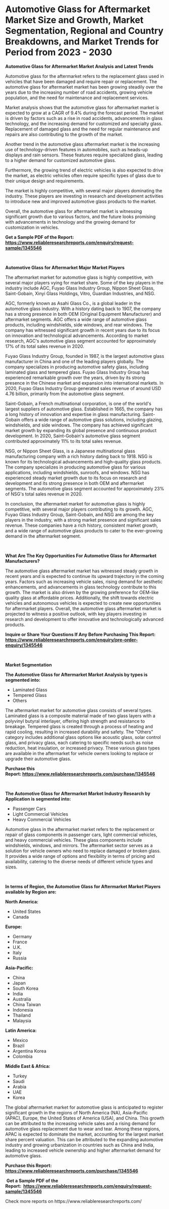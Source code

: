 <p><h1>Automotive Glass for Aftermarket Market Size and Growth, Market Segmentation, Regional and Country Breakdowns, and Market Trends for Period from 2023 -  2030</h1></p><p><strong>Automotive Glass for Aftermarket Market Analysis and Latest Trends</strong></p>
<p><p>Automotive glass for the aftermarket refers to the replacement glass used in vehicles that have been damaged and require repair or replacement. The automotive glass for aftermarket market has been growing steadily over the years due to the increasing number of road accidents, growing vehicle population, and the need for maintenance and replacement services.</p><p>Market analysis shows that the automotive glass for aftermarket market is expected to grow at a CAGR of 9.4% during the forecast period. The market is driven by factors such as a rise in road accidents, advancements in glass technology, and the increasing demand for customized and specialty glass. Replacement of damaged glass and the need for regular maintenance and repairs are also contributing to the growth of the market.</p><p>Another trend in the automotive glass aftermarket market is the increasing use of technology-driven features in automobiles, such as heads-up displays and rain sensors. These features require specialized glass, leading to a higher demand for customized automotive glass.</p><p>Furthermore, the growing trend of electric vehicles is also expected to drive the market, as electric vehicles often require specific types of glass due to their unique design and requirements.</p><p>The market is highly competitive, with several major players dominating the industry. These players are investing in research and development activities to introduce new and improved automotive glass products to the market.</p><p>Overall, the automotive glass for aftermarket market is witnessing significant growth due to various factors, and the future looks promising with advancements in technology and the growing demand for customization in vehicles.</p></p>
<p><strong>Get a Sample PDF of the Report:&nbsp; <a href="https://www.reliableresearchreports.com/enquiry/request-sample/1345546">https://www.reliableresearchreports.com/enquiry/request-sample/1345546</a></strong></p>
<p>&nbsp;</p>
<p><strong>Automotive Glass for Aftermarket Major Market Players</strong></p>
<p><p>The aftermarket market for automotive glass is highly competitive, with several major players vying for market share. Some of the key players in the industry include AGC, Fuyao Glass Industry Group, Nippon Sheet Glass, Saint-Gobain, Xinyi Glass Holdings, Vitro, Guardian Industries, and NSG.</p><p>AGC, formerly known as Asahi Glass Co., is a global leader in the automotive glass industry. With a history dating back to 1907, the company has a strong presence in both OEM (Original Equipment Manufacturer) and aftermarket segments. AGC offers a wide range of automotive glass products, including windshields, side windows, and rear windows. The company has witnessed significant growth in recent years due to its focus on innovation and technological advancements. According to market research, AGC's automotive glass segment accounted for approximately 17% of its total sales revenue in 2020.</p><p>Fuyao Glass Industry Group, founded in 1987, is the largest automotive glass manufacturer in China and one of the leading players globally. The company specializes in producing automotive safety glass, including laminated glass and tempered glass. Fuyao Glass Industry Group has experienced remarkable growth over the years, driven by its strong presence in the Chinese market and expansion into international markets. In 2020, Fuyao Glass Industry Group generated sales revenue of around USD 4.76 billion, primarily from the automotive glass segment.</p><p>Saint-Gobain, a French multinational corporation, is one of the world's largest suppliers of automotive glass. Established in 1665, the company has a long history of innovation and expertise in glass manufacturing. Saint-Gobain offers a wide range of automotive glass solutions, including glazing, windshields, and side windows. The company has achieved significant market growth by expanding its global presence and continuous product development. In 2020, Saint-Gobain's automotive glass segment contributed approximately 11% to its total sales revenue.</p><p>NSG, or Nippon Sheet Glass, is a Japanese multinational glass manufacturing company with a rich history dating back to 1918. NSG is known for its technological advancements and high-quality glass products. The company specializes in producing automotive glass for various applications, including windshields, sunroofs, and windows. NSG has experienced steady market growth due to its focus on research and development and its strong presence in both OEM and aftermarket segments. The automotive glass segment accounted for approximately 23% of NSG's total sales revenue in 2020.</p><p>In conclusion, the aftermarket market for automotive glass is highly competitive, with several major players contributing to its growth. AGC, Fuyao Glass Industry Group, Saint-Gobain, and NSG are among the key players in the industry, with a strong market presence and significant sales revenue. These companies have a rich history, consistent market growth, and a wide range of automotive glass products to cater to the ever-growing demand in the aftermarket segment.</p></p>
<p>&nbsp;</p>
<p><strong>What Are The Key Opportunities For Automotive Glass for Aftermarket Manufacturers?</strong></p>
<p><p>The automotive glass aftermarket market has witnessed steady growth in recent years and is expected to continue its upward trajectory in the coming years. Factors such as increasing vehicle sales, rising demand for aesthetic enhancements, and advancements in glass technology contribute to this growth. The market is also driven by the growing preference for OEM-like quality glass at affordable prices. Additionally, the shift towards electric vehicles and autonomous vehicles is expected to create new opportunities for aftermarket players. Overall, the automotive glass aftermarket market is projected to witness a positive outlook, with key players investing in research and development to offer innovative and technologically advanced products.</p></p>
<p><strong>Inquire or Share Your Questions If Any Before Purchasing This Report: <a href="https://www.reliableresearchreports.com/enquiry/pre-order-enquiry/1345546">https://www.reliableresearchreports.com/enquiry/pre-order-enquiry/1345546</a></strong></p>
<p>&nbsp;</p>
<p><strong>Market Segmentation</strong></p>
<p><strong>The Automotive Glass for Aftermarket Market Analysis by types is segmented into:</strong></p>
<p><ul><li>Laminated Glass</li><li>Tempered Glass</li><li>Others</li></ul></p>
<p><p>The aftermarket market for automotive glass consists of several types. Laminated glass is a composite material made of two glass layers with a polyvinyl butyral interlayer, offering high strength and resistance to breakage. Tempered glass is created through a process of heating and rapid cooling, resulting in increased durability and safety. The "Others" category includes additional glass options like acoustic glass, solar control glass, and privacy glass, each catering to specific needs such as noise reduction, heat insulation, or increased privacy. These various glass types are available in the aftermarket for vehicle owners looking to replace or upgrade their automotive glass.</p></p>
<p><strong>Purchase this Report:&nbsp;<a href="https://www.reliableresearchreports.com/purchase/1345546">https://www.reliableresearchreports.com/purchase/1345546</a></strong></p>
<p>&nbsp;</p>
<p><strong>The Automotive Glass for Aftermarket Market Industry Research by Application is segmented into:</strong></p>
<p><ul><li>Passenger Cars</li><li>Light Commercial Vehicles</li><li>Heavy Commercial Vehicles</li></ul></p>
<p><p>Automotive glass in the aftermarket market refers to the replacement or repair of glass components in passenger cars, light commercial vehicles, and heavy commercial vehicles. These glass components include windshields, windows, and mirrors. The aftermarket sector serves as a solution for vehicle owners who need to replace damaged or broken glass. It provides a wide range of options and flexibility in terms of pricing and availability, catering to the diverse needs of different vehicle types and sizes.</p></p>
<p>&nbsp;</p>
<p><strong>In terms of Region, the Automotive Glass for Aftermarket Market Players available by Region are:</strong></p>
<p>
    <p> <strong> North America: </strong>
        <ul>
            <li>United States</li>
            <li>Canada</li>
        </ul>
        </p> 
    <p> <strong> Europe: </strong>
        <ul>
            <li>Germany</li>
            <li>France</li>
            <li>U.K.</li>
            <li>Italy</li>
            <li>Russia</li>
        </ul>
        </p> 
    <p> <strong> Asia-Pacific: </strong>
        <ul>
            <li>China</li>
            <li>Japan</li>
            <li>South Korea</li>
            <li>India</li>
            <li>Australia</li>
            <li>China Taiwan</li>
            <li>Indonesia</li>
            <li>Thailand</li>
            <li>Malaysia</li>
        </ul>
        </p> 
    <p> <strong> Latin America: </strong>
        <ul>
            <li>Mexico</li>
            <li>Brazil</li>
            <li>Argentina Korea</li>
            <li>Colombia</li>
        </ul>
        </p> 
    <p> <strong> Middle East & Africa: </strong>
        <ul>
            <li>Turkey</li>
            <li>Saudi</li>
            <li>Arabia</li>
            <li>UAE</li>
            <li>Korea</li>
        </ul>
    </p>
    </p>
<p><p>The global aftermarket market for automotive glass is anticipated to register significant growth in the regions of North America (NA), Asia-Pacific (APAC), Europe, the United States of America (USA), and China. This growth can be attributed to the increasing vehicle sales and a rising demand for automotive glass replacement due to wear and tear. Among these regions, APAC is expected to dominate the market, accounting for the largest market share percent valuation. This can be attributed to the expanding automotive industry and growing urbanization in countries such as China and India, leading to increased vehicle ownership and higher aftermarket demand for automotive glass.</p></p>
<p><strong>Purchase this Report: <a href="https://www.reliableresearchreports.com/purchase/1345546">https://www.reliableresearchreports.com/purchase/1345546</a></strong></p>
<p>&nbsp;<strong>Get a Sample PDF of the Report:&nbsp;&nbsp;<a href="https://www.reliableresearchreports.com/enquiry/request-sample/1345546">https://www.reliableresearchreports.com/enquiry/request-sample/1345546</a></strong></p>
<p><strong></strong></p>
<p>Check more reports on https://www.reliableresearchreports.com/</p>